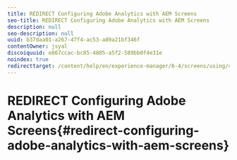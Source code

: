 ```yaml
---
title: REDIRECT Configuring Adobe Analytics with AEM Screens
seo-title: REDIRECT Configuring Adobe Analytics with AEM Screens
description: null
seo-description: null
uuid: b37daa01-a267-47f4-ac53-a89a21bf346f
contentOwner: jsyal
discoiquuid: e867ccac-bc85-4805-a5f2-589bb0f4e31e
noindex: true
redirecttarget: /content/help/en/experience-manager/6-4/screens/using/configuring-adobe-analytics-aem-screens
---
```


# REDIRECT Configuring Adobe Analytics with AEM Screens{#redirect-configuring-adobe-analytics-with-aem-screens}

